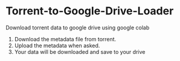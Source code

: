 # Torrent-to-Google-Drive-Loader
Download torrent data to google drive using google colab

1. Download the metadata file from torrent.
2. Upload the metadata when asked.
3. Your data will be downloaded and save to your drive
